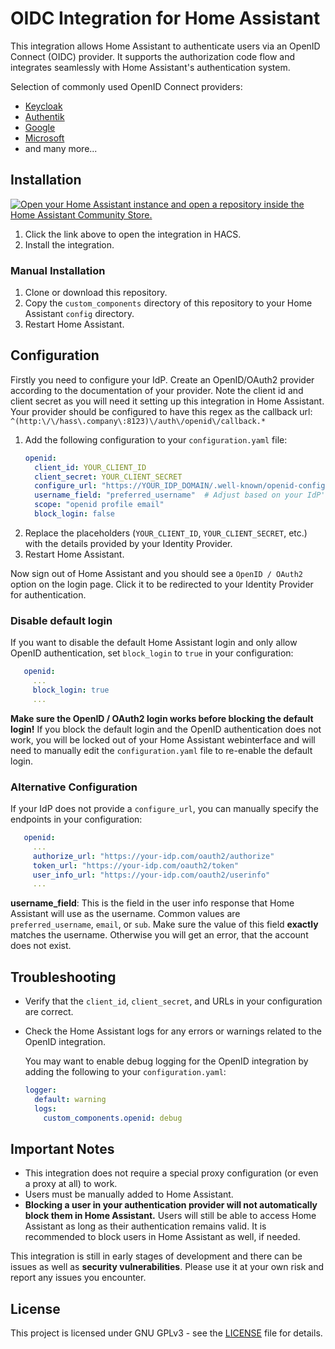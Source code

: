 # OIDC Integration for Home Assistant

This integration allows Home Assistant to authenticate users via an OpenID Connect (OIDC) provider. It supports the authorization code flow and integrates seamlessly with Home Assistant's authentication system.

Selection of commonly used OpenID Connect providers:
- [Keycloak](https://www.keycloak.org/)
- [Authentik](https://goauthentik.io/)
- [Google](https://developers.google.com/identity/protocols/oauth2/openid-connect)
- [Microsoft](https://docs.microsoft.com/en-us/azure/active-directory/develop/v2-overview)
- and many more...

## Installation

[![Open your Home Assistant instance and open a repository inside the Home Assistant Community Store.](https://my.home-assistant.io/badges/hacs_repository.svg)](https://my.home-assistant.io/redirect/hacs_repository/?category=integration&repository=hass-openid&owner=cavefire)

1. Click the link above to open the integration in HACS.
2. Install the integration.

### Manual Installation

1. Clone or download this repository.
2. Copy the `custom_components` directory of this repository to your Home Assistant `config` directory.
3. Restart Home Assistant.

## Configuration

Firstly you need to configure your IdP. Create an OpenID/OAuth2 provider according to the documentation of your provider.
Note the client id and client secret as you will need it setting up this integration in Home Assistant. Your provider should be configured to have this regex as the callback url: `^(http:\/\/hass\.company\:8123)\/auth\/openid\/callback.*`

1. Add the following configuration to your `configuration.yaml` file:
   ```yaml
   openid:
     client_id: YOUR_CLIENT_ID
     client_secret: YOUR_CLIENT_SECRET
     configure_url: "https://YOUR_IDP_DOMAIN/.well-known/openid-configuration"  # Replace with your Identity Provider's URL
     username_field: "preferred_username"  # Adjust based on your IdP's user info response
     scope: "openid profile email"
     block_login: false
   ```
2. Replace the placeholders (`YOUR_CLIENT_ID`, `YOUR_CLIENT_SECRET`, etc.) with the details provided by your Identity Provider.
3. Restart Home Assistant.

Now sign out of Home Assistant and you should see a `OpenID / OAuth2` option on the login page. Click it to be redirected to your Identity Provider for authentication.

### Disable default login

If you want to disable the default Home Assistant login and only allow OpenID authentication, set `block_login` to `true` in your configuration:
```yaml
   openid:
     ...
     block_login: true
     ...
```

**Make sure the OpenID / OAuth2 login works before blocking the default login!** If you block the default login and the OpenID authentication does not work, you will be locked out of your Home Assistant webinterface and will need to manually edit the `configuration.yaml` file to re-enable the default login.

### Alternative Configuration

If your IdP does not provide a `configure_url`, you can manually specify the endpoints in your configuration:
```yaml
   openid:
     ...
     authorize_url: "https://your-idp.com/oauth2/authorize"
     token_url: "https://your-idp.com/oauth2/token"
     user_info_url: "https://your-idp.com/oauth2/userinfo"
     ...
```

**username_field**: This is the field in the user info response that Home Assistant will use as the username. Common values are `preferred_username`, `email`, or `sub`. Make sure the value of this field **exactly** matches the username. Otherwise you will get an error, that the account does not exist.

## Troubleshooting
- Verify that the `client_id`, `client_secret`, and URLs in your configuration are correct.
- Check the Home Assistant logs for any errors or warnings related to the OpenID integration.

  You may want to enable debug logging for the OpenID integration by adding the following to your `configuration.yaml`:
    ```yaml
    logger:
      default: warning
      logs:
        custom_components.openid: debug
    ```

## Important Notes

- This integration does not require a special proxy configuration (or even a proxy at all) to work.
- Users must be manually added to Home Assistant.
- **Blocking a user in your authentication provider will not automatically block them in Home Assistant.** Users will still be able to access Home Assistant as long as their authentication remains valid. It is recommended to block users in Home Assistant as well, if needed.

This integration is still in early stages of development and there can be issues as well as **security vulnerabilities**. Please use it at your own risk and report any issues you encounter.

## License
This project is licensed under GNU GPLv3 - see the [LICENSE](LICENSE) file for details.
